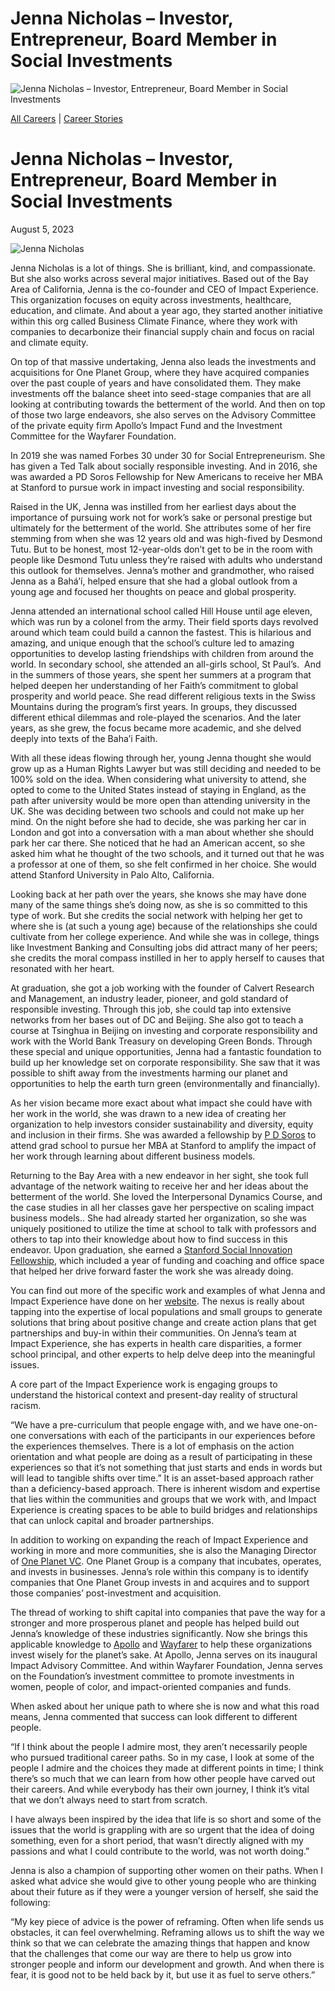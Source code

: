 # Jenna Nicholas – Investor, Entrepreneur, Board Member in Social Investments

![Jenna Nicholas – Investor, Entrepreneur, Board Member in Social Investments](https://madamambition.com/wp-content/uploads/2023/08/60_new-scaled.jpg)

[All Careers](https://madamambition.com/category/career-stories/all-careers/) | [Career Stories](https://madamambition.com/category/career-stories/)

Jenna Nicholas – Investor, Entrepreneur, Board Member in Social Investments
===========================================================================

August 5, 2023

![Jenna Nicholas](https://madamambition.com/wp-content/uploads/2023/08/60_new-scaled.jpg "Jenna Nicholas")

Jenna Nicholas is a lot of things. She is brilliant, kind, and compassionate. But she also works across several major initiatives. Based out of the Bay Area of California, Jenna is the co-founder and CEO of Impact Experience. This organization focuses on equity across investments, healthcare, education, and climate. And about a year ago, they started another initiative within this org called Business Climate Finance, where they work with companies to decarbonize their financial supply chain and focus on racial and climate equity.

On top of that massive undertaking, Jenna also leads the investments and acquisitions for One Planet Group, where they have acquired companies over the past couple of years and have consolidated them. They make investments off the balance sheet into seed-stage companies that are all looking at contributing towards the betterment of the world. And then on top of those two large endeavors, she also serves on the Advisory Committee of the private equity firm Apollo’s Impact Fund and the Investment Committee for the Wayfarer Foundation.

In 2019 she was named Forbes 30 under 30 for Social Entrepreneurism. She has given a Ted Talk about socially responsible investing. And in 2016, she was awarded a PD Soros Fellowship for New Americans to receive her MBA at Stanford to pursue work in impact investing and social responsibility.

Raised in the UK, Jenna was instilled from her earliest days about the importance of pursuing work not for work’s sake or personal prestige but ultimately for the betterment of the world. She attributes some of her fire stemming from when she was 12 years old and was high-fived by Desmond Tutu. But to be honest, most 12-year-olds don’t get to be in the room with people like Desmond Tutu unless they’re raised with adults who understand this outlook for themselves. Jenna’s mother and grandmother, who raised Jenna as a Bahá’í, helped ensure that she had a global outlook from a young age and focused her thoughts on peace and global prosperity.

Jenna attended an international school called Hill House until age eleven, which was run by a colonel from the army. Their field sports days revolved around which team could build a cannon the fastest. This is hilarious and amazing, and unique enough that the school’s culture led to amazing opportunities to develop lasting friendships with children from around the world. In secondary school, she attended an all-girls school, St Paul’s.  And in the summers of those years, she spent her summers at a program that helped deepen her understanding of her Faith’s commitment to global prosperity and world peace. She read different religious texts in the Swiss Mountains during the program’s first years. In groups, they discussed different ethical dilemmas and role-played the scenarios. And the later years, as she grew, the focus became more academic, and she delved deeply into texts of the Baha’i Faith.

With all these ideas flowing through her, young Jenna thought she would grow up as a Human Rights Lawyer but was still deciding and needed to be 100% sold on the idea. When considering what university to attend, she opted to come to the United States instead of staying in England, as the path after university would be more open than attending university in the UK. She was deciding between two schools and could not make up her mind. On the night before she had to decide, she was parking her car in London and got into a conversation with a man about whether she should park her car there. She noticed that he had an American accent, so she asked him what he thought of the two schools, and it turned out that he was a professor at one of them, so she felt confirmed in her choice. She would attend Stanford University in Palo Alto, California.

Looking back at her path over the years, she knows she may have done many of the same things she’s doing now, as she is so committed to this type of work. But she credits the social network with helping her get to where she is (at such a young age) because of the relationships she could cultivate from her college experience. And while she was in college, things like Investment Banking and Consulting jobs did attract many of her peers; she credits the moral compass instilled in her to apply herself to causes that resonated with her heart.

At graduation, she got a job working with the founder of Calvert Research and Management, an industry leader, pioneer, and gold standard of responsible investing. Through this job, she could tap into extensive networks from her bases out of DC and Beijing. She also got to teach a course at Tsinghua in Beijing on investing and corporate responsibility and work with the World Bank Treasury on developing Green Bonds. Through these special and unique opportunities, Jenna had a fantastic foundation to build up her knowledge set on corporate responsibility. She saw that it was possible to shift away from the investments harming our planet and opportunities to help the earth turn green (environmentally and financially).

As her vision became more exact about what impact she could have with her work in the world, she was drawn to a new idea of creating her organization to help investors consider sustainability and diversity, equity and inclusion in their firms. She was awarded a fellowship by [P D Soros](https://www.pdsoros.org/fellowship) to attend grad school to pursue her MBA at Stanford to amplify the impact of her work through learning about different business models.

Returning to the Bay Area with a new endeavor in her sight, she took full advantage of the network waiting to receive her and her ideas about the betterment of the world. She loved the Interpersonal Dynamics Course, and the case studies in all her classes gave her perspective on scaling impact business models.. She had already started her organization, so she was uniquely positioned to utilize the time at school to talk with professors and others to tap into their knowledge about how to find success in this endeavor. Upon graduation, she earned a [Stanford Social Innovation Fellowship](https://www.gsb.stanford.edu/experience/news-history/jenna-nicholas-mba-17-investing-effort-understand-marginalized-communities), which included a year of funding and coaching and office space that helped her drive forward faster the work she was already doing.

You can find out more of the specific work and examples of what Jenna and Impact Experience have done on her [website](https://www.impact-experience.com/the-experience). The nexus is really about tapping into the expertise of local populations and small groups to generate solutions that bring about positive change and create action plans that get partnerships and buy-in within their communities. On Jenna’s team at Impact Experience, she has experts in health care disparities, a former school principal, and other experts to help delve deep into the meaningful issues.

A core part of the Impact Experience work is engaging groups to understand the historical context and present-day reality of structural racism.

“We have a pre-curriculum that people engage with, and we have one-on-one conversations with each of the participants in our experiences before the experiences themselves. There is a lot of emphasis on the action orientation and what people are doing as a result of participating in these experiences so that it’s not something that just starts and ends in words but will lead to tangible shifts over time.” It is an asset-based approach rather than a deficiency-based approach. There is inherent wisdom and expertise that lies within the communities and groups that we work with, and Impact Experience is creating spaces to be able to build bridges and relationships that can unlock capital and broader partnerships.

In addition to working on expanding the reach of Impact Experience and working in more and more communities, she is also the Managing Director of [One Planet VC](https://www.oneplanetgroup.com/investments). One Planet Group is a company that incubates, operates, and invests in businesses. Jenna’s role within this company is to identify companies that One Planet Group invests in and acquires and to support those companies’ post-investment and acquisition.

The thread of working to shift capital into companies that pave the way for a stronger and more prosperous planet and people has helped build out Jenna’s knowledge of these industries significantly. Now she brings this applicable knowledge to [Apollo](https://www.apollo.com/) and [Wayfarer](https://wayfarerfoundation.org/) to help these organizations invest wisely for the planet’s sake. At Apollo, Jenna serves on its inaugural Impact Advisory Committee. And within Wayfarer Foundation, Jenna serves on the Foundation’s investment committee to promote investments in women, people of color, and impact-oriented companies and funds.

When asked about her unique path to where she is now and what this road means, Jenna commented that success can look different to different people.

“If I think about the people I admire most, they aren’t necessarily people who pursued traditional career paths. So in my case, I look at some of the people I admire and the choices they made at different points in time; I think there’s so much that we can learn from how other people have carved out their careers. And while everybody has their own journey, I think it’s vital that we don’t always need to start from scratch.

I have always been inspired by the idea that life is so short and some of the issues that the world is grappling with are so urgent that the idea of doing something, even for a short period, that wasn’t directly aligned with my passions and what I could contribute to the world, was not worth doing.”

Jenna is also a champion of supporting other women on their paths. When I asked what advice she would give to other young people who are thinking about their future as if they were a younger version of herself, she said the following:

“My key piece of advice is the power of reframing. Often when life sends us obstacles, it can feel overwhelming. Reframing allows us to shift the way we think so that we can celebrate the amazing things that happen and know that the challenges that come our way are there to help us grow into stronger people and inform our development and growth. And when there is fear, it is good not to be held back by it, but use it as fuel to serve others.”